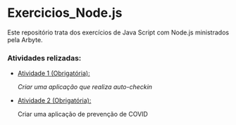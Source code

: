 # Exercicios_Node.js
<p>Este repositório trata dos exercícios de Java Script com Node.js ministrados pela Arbyte.</p>
<h3>Atividades relizadas:</h3>
<ul>
<li><a href="https://github.com/bruno-b-neves/exercicios_node.js/tree/master/atividade_1">Atividade 1 (Obrigatória):</a> <p><i class="fas fa-check">Criar uma aplicação que realiza auto-checkin</i></p></li>
<li><a href="https://github.com/bruno-b-neves/exercicios_node.js/tree/master/atividade_2">Atividade 2 (Obrigatória):</a> <p>Criar uma aplicação de prevenção de COVID <i class="fas fa-check"></i></p></li>
</ul>